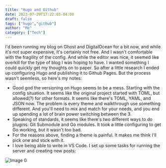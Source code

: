```yaml
---
title: "Hugo and Github"
date: 2023-07-29T17:22:03-04:00
draft: false
tags: ["hugo","github"]
author: "Me"
category: ["Tech"]
---
```


I'd been running my blog on Ghost and DigitalOcean for a bit now, and while it's not super expensive, it's certainly not free. And I wasn't comfortable with the fragility of the config. And while the editor was nice, it seemed like overkill for the type of blog I was hoping to have. I wanted something I could quickly get my thoughts on to paper. So after a little research I ended up configuring Hugo and publishing it to Github Pages. But the process wasn't seemless, so here's my notes:

* Good god the versioning on Hugo seems to be a mess. Starting with the config situation. It seems like the original project started with TOML, but allowed(?) for other formats. It seems like there's TOML, YAML, and JSON now. The problem is every theme and walkthrough use something different. And you'll need to mix and match for your needs, and you end up spending a lot of brain power switching between the 3.
*  Speaking of standards, it seems like there's two different ways to do plugins: Git Submodule and Go modules. It took a little configuring to get Go working, but it wasn't too bad.
* For the reasons above, finding a theme is painful. It makes me think I'll pick one and stick with it.
* I love being able to write in VS Code. I set up some tasks for running the server and creating new posts:

![Image 0](../../images/hugo-and-github_1690665789509.png)  
